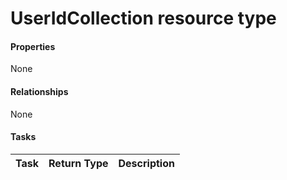 # UserIdCollection resource type



#### Properties
None

#### Relationships
None


#### Tasks

| Task		   | Return Type	|Description|
|:---------------|:--------|:----------|
